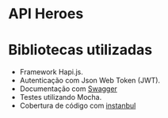 # API Heroes

# Bibliotecas utilizadas

- Framework Hapi.js.
- Autenticação com Json Web Token (JWT).
- Documentação com [Swagger](https://apiherois-walefe.herokuapp.com/documentation) 
- Testes utilizando Mocha.
- Cobertura de código com [instanbul](https://apiherois-walefe.herokuapp.com/coverage)

